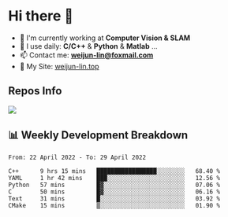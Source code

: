 # Hi there 👋

<!--
**Weijun-Lin/Weijun-Lin** is a ✨ _special_ ✨ repository because its `README.md` (this file) appears on your GitHub profile.

Here are some ideas to get you started:

- 🔭 I’m currently working on ...
- 🌱 I’m currently learning ...
- 👯 I’m looking to collaborate on ...
- 🤔 I’m looking for help with ...
- 💬 Ask me about ...
- 📫 How to reach me: ...
- 😄 Pronouns: ...
- ⚡ Fun fact: ...
-->

- 🏢 I'm currently working at **Computer Vision & SLAM**
- 🚀 I use daily: **C/C++** & **Python** & **Matlab** ...
- 📫 Contact me: **weijun-lin@foxmail.com**
- 🔗 My Site: [weijun-lin.top](https://weijun-lin.top/p)

  

## Repos Info
![](https://github-readme-stats.vercel.app/api?username=Weijun-Lin&theme=cobalt)

## 📊 Weekly Development Breakdown

<!--START_SECTION:waka-->

```text
From: 22 April 2022 - To: 29 April 2022

C++      9 hrs 15 mins   █████████████████░░░░░░░░   68.40 %
YAML     1 hr 42 mins    ███░░░░░░░░░░░░░░░░░░░░░░   12.56 %
Python   57 mins         █▓░░░░░░░░░░░░░░░░░░░░░░░   07.06 %
C        50 mins         █▓░░░░░░░░░░░░░░░░░░░░░░░   06.16 %
Text     31 mins         █░░░░░░░░░░░░░░░░░░░░░░░░   03.92 %
CMake    15 mins         ▒░░░░░░░░░░░░░░░░░░░░░░░░   01.90 %
```

<!--END_SECTION:waka-->

